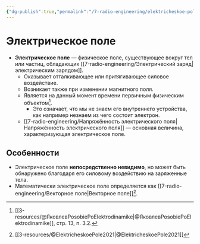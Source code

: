 ```yaml
---
{"dg-publish":true,"permalink":"/7-radio-engineering/elektricheskoe-pole/","title":"Электрическое поле","tags":["электродинамика"]}
---
```



# Электрическое поле

- **Электрическое поле** — физическое поле, cуществующее вокруг тел или частиц, обладающих [[7-radio-engineering/Электрический заряд\|электрическим зарядом]]. 
	- Оказывает отталкивающее или притягивающее силовое воздействие. 
	- Возникает также при изменении магнитного поля. 
	- Является на данный момент времени первичным физическим объектом[^1]. 
		- Это означает, что мы не знаем его внутреннего устройства, как например незнаем из чего состоит электрон.
	- [[7-radio-engineering/Напряжённость электрического поля\|Напряжённость электрического поля]] — основная величина, характеризующая электрическое поле.

## Особенности

- Электрическое поле **непосредственно невидимо**, но может быть обнаружено благодаря его силовому воздействию на заряженные тела.
- Математически электрическое поле определяется как [[7-radio-engineering/Векторное поле\|Векторное поле]][^2]. 

[^1]: [[3-resources/@ЯковлевPosobiePoElektrodinamike\|@ЯковлевPosobiePoElektrodinamike]], стр. 13, п. 3.2.
[^2]: [[3-resources/@ElektricheskoePole2021\|@ElektricheskoePole2021]]